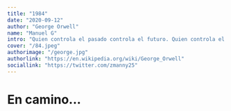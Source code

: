 ```yaml
---
title: "1984"
date: "2020-09-12"
author: "George Orwell"
name: "Manuel G"
intro: "Quien controla el pasado controla el futuro. Quien controla el presente controla el pasado."
cover: "/84.jpeg"
authorimage: "/george.jpg"
authorlink: "https://en.wikipedia.org/wiki/George_Orwell"
sociallink: "https://twitter.com/zmanny25"
---
```


# En camino...

